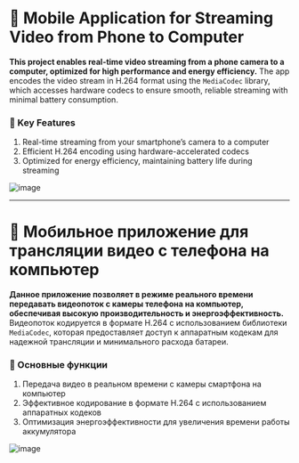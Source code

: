 # 📱 Mobile Application for Streaming Video from Phone to Computer

**This project enables real-time video streaming from a phone camera to a computer, optimized for high performance and energy efficiency.** The app encodes the video stream in H.264 format using the `MediaCodec` library, which accesses hardware codecs to ensure smooth, reliable streaming with minimal battery consumption.

### 🌟 Key Features
1. Real-time streaming from your smartphone’s camera to a computer
2. Efficient H.264 encoding using hardware-accelerated codecs
3. Optimized for energy efficiency, maintaining battery life during streaming

![image](https://github.com/user-attachments/assets/c0e40ffe-cda5-4f01-8420-40601573da89)

---

# 📱 Мобильное приложение для трансляции видео с телефона на компьютер

**Данное приложение позволяет в режиме реального времени передавать видеопоток с камеры телефона на компьютер, обеспечивая высокую производительность и энергоэффективность.** Видеопоток кодируется в формате H.264 с использованием библиотеки `MediaCodec`, которая предоставляет доступ к аппаратным кодекам для надежной трансляции и минимального расхода батареи.

### 🌟 Основные функции
1. Передача видео в реальном времени с камеры смартфона на компьютер
2. Эффективное кодирование в формате H.264 с использованием аппаратных кодеков
3. Оптимизация энергоэффективности для увеличения времени работы аккумулятора

![image](https://github.com/user-attachments/assets/865ba2cf-ea2b-465e-b718-34bc8be8c035)
